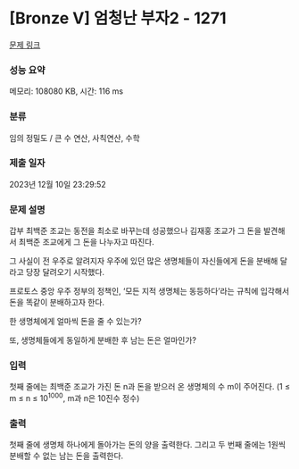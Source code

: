 # [Bronze V] 엄청난 부자2 - 1271 

[문제 링크](https://www.acmicpc.net/problem/1271) 

### 성능 요약

메모리: 108080 KB, 시간: 116 ms

### 분류

임의 정밀도 / 큰 수 연산, 사칙연산, 수학

### 제출 일자

2023년 12월 10일 23:29:52

### 문제 설명

<p>갑부 최백준 조교는 동전을 최소로 바꾸는데 성공했으나 김재홍 조교가 그 돈을 발견해서 최백준 조교에게 그 돈을 나누자고 따진다.</p>

<p>그 사실이 전 우주로 알려지자 우주에 있던 많은 생명체들이 자신들에게 돈을 분배해 달라고 당장 달려오기 시작했다.</p>

<p>프로토스 중앙 우주 정부의 정책인, ‘모든 지적 생명체는 동등하다’라는 규칙에 입각해서 돈을 똑같이 분배하고자 한다.</p>

<p>한 생명체에게 얼마씩 돈을 줄 수 있는가?</p>

<p>또, 생명체들에게 동일하게 분배한 후 남는 돈은 얼마인가?</p>

### 입력 

 <p>첫째 줄에는 최백준 조교가 가진 돈 n과 돈을 받으러 온 생명체의 수 m이 주어진다. (1 ≤ m ≤ n ≤ 10<sup>1000</sup>, m과 n은 10진수 정수)</p>

### 출력 

 <p>첫째 줄에 생명체 하나에게 돌아가는 돈의 양을 출력한다. 그리고 두 번째 줄에는 1원씩 분배할 수 없는 남는 돈을 출력한다.</p>

